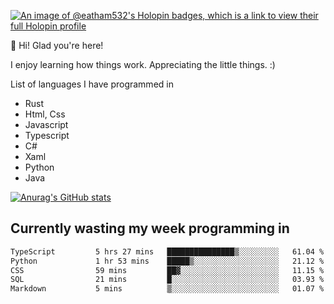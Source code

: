 [![An image of @eatham532's Holopin badges, which is a link to view their full Holopin profile](https://holopin.me/eatham532)](https://holopin.io/@eatham532)


👋 Hi! Glad you're here!

I enjoy learning how things work. Appreciating the little things. :)


List of languages I have programmed in
- Rust
- Html, Css
- Javascript
- Typescript
- C#
- Xaml
- Python
- Java

[![Anurag's GitHub stats](https://github-readme-stats.vercel.app/api?username=Eatham532&theme=dark)](https://github.com/anuraghazra/github-readme-stats)


## Currently wasting my week programming in
<!--START_SECTION:waka-->

```txt
TypeScript         5 hrs 27 mins   ███████████████▒░░░░░░░░░   61.04 %
Python             1 hr 53 mins    █████▒░░░░░░░░░░░░░░░░░░░   21.12 %
CSS                59 mins         ██▓░░░░░░░░░░░░░░░░░░░░░░   11.15 %
SQL                21 mins         █░░░░░░░░░░░░░░░░░░░░░░░░   03.93 %
Markdown           5 mins          ▒░░░░░░░░░░░░░░░░░░░░░░░░   01.07 %
```

<!--END_SECTION:waka-->
